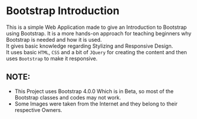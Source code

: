 # Bootstrap Introduction

This is a simple Web Application made to give an Introduction to Bootstrap using Bootstrap. It is a more hands-on approach for teaching beginners why Bootstrap is needed and how it is used.  
It gives basic knowledge regarding Stylizing and Responsive Design.  
It uses basic `HTML`, `CSS` and a bit of `JQuery` for creating the content and then uses ``Bootstrap`` to make it responsive.


## NOTE:
- This Project uses Bootstrap 4.0.0 Which is in Beta, so most of the Bootstrap classes and codes may not work.
- Some Images were taken from the Internet and they belong to their respective Owners.
